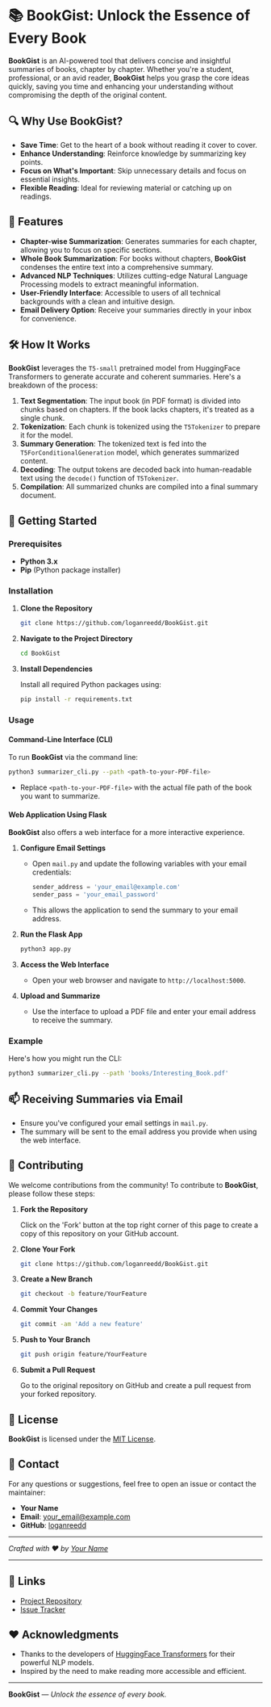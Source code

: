 # 📚 BookGist: Unlock the Essence of Every Book  

**BookGist** is an AI-powered tool that delivers concise and insightful summaries of books, chapter by chapter. Whether you're a student, professional, or an avid reader, **BookGist** helps you grasp the core ideas quickly, saving you time and enhancing your understanding without compromising the depth of the original content.  

## 🔍 Why Use BookGist?  

- **Save Time**: Get to the heart of a book without reading it cover to cover.  
- **Enhance Understanding**: Reinforce knowledge by summarizing key points.  
- **Focus on What's Important**: Skip unnecessary details and focus on essential insights.  
- **Flexible Reading**: Ideal for reviewing material or catching up on readings.  

## 🌟 Features  

- **Chapter-wise Summarization**: Generates summaries for each chapter, allowing you to focus on specific sections.  
- **Whole Book Summarization**: For books without chapters, **BookGist** condenses the entire text into a comprehensive summary.  
- **Advanced NLP Techniques**: Utilizes cutting-edge Natural Language Processing models to extract meaningful information.  
- **User-Friendly Interface**: Accessible to users of all technical backgrounds with a clean and intuitive design.  
- **Email Delivery Option**: Receive your summaries directly in your inbox for convenience.  

## 🛠️ How It Works  

**BookGist** leverages the `T5-small` pretrained model from HuggingFace Transformers to generate accurate and coherent summaries. Here's a breakdown of the process:  

1. **Text Segmentation**: The input book (in PDF format) is divided into chunks based on chapters. If the book lacks chapters, it's treated as a single chunk.  
2. **Tokenization**: Each chunk is tokenized using the `T5Tokenizer` to prepare it for the model.  
3. **Summary Generation**: The tokenized text is fed into the `T5ForConditionalGeneration` model, which generates summarized content.  
4. **Decoding**: The output tokens are decoded back into human-readable text using the `decode()` function of `T5Tokenizer`.  
5. **Compilation**: All summarized chunks are compiled into a final summary document.  

## 🚀 Getting Started  

### Prerequisites  

- **Python 3.x**  
- **Pip** (Python package installer)  

### Installation  

1. **Clone the Repository**  
  
   ```bash  
   git clone https://github.com/loganreedd/BookGist.git  
   ```  

2. **Navigate to the Project Directory**  
  
   ```bash  
   cd BookGist  
   ```  

3. **Install Dependencies**  
  
   Install all required Python packages using:  
  
   ```bash  
   pip install -r requirements.txt  
   ```  

### Usage  

#### Command-Line Interface (CLI)  

To run **BookGist** via the command line:  

```bash  
python3 summarizer_cli.py --path <path-to-your-PDF-file>  
```  

- Replace `<path-to-your-PDF-file>` with the actual file path of the book you want to summarize.  

#### Web Application Using Flask  

**BookGist** also offers a web interface for a more interactive experience.  

1. **Configure Email Settings**  
  
   - Open `mail.py` and update the following variables with your email credentials:  
  
     ```python  
     sender_address = 'your_email@example.com'  
     sender_pass = 'your_email_password'  
     ```  
  
   - This allows the application to send the summary to your email address.  

2. **Run the Flask App**  
  
   ```bash  
   python3 app.py  
   ```  

3. **Access the Web Interface**  
  
   - Open your web browser and navigate to `http://localhost:5000`.  

4. **Upload and Summarize**  
  
   - Use the interface to upload a PDF file and enter your email address to receive the summary.  

### Example  

Here's how you might run the CLI:  

```bash  
python3 summarizer_cli.py --path 'books/Interesting_Book.pdf'  
```  

## 📫 Receiving Summaries via Email  

- Ensure you've configured your email settings in `mail.py`.  
- The summary will be sent to the email address you provide when using the web interface.  

## 🤝 Contributing  

We welcome contributions from the community! To contribute to **BookGist**, please follow these steps:  

1. **Fork the Repository**  
  
   Click on the 'Fork' button at the top right corner of this page to create a copy of this repository on your GitHub account.  

2. **Clone Your Fork**  
  
   ```bash  
   git clone https://github.com/loganreedd/BookGist.git  
   ```  

3. **Create a New Branch**  
  
   ```bash  
   git checkout -b feature/YourFeature  
   ```  

4. **Commit Your Changes**  
  
   ```bash  
   git commit -am 'Add a new feature'  
   ```  

5. **Push to Your Branch**  
  
   ```bash  
   git push origin feature/YourFeature  
   ```  

6. **Submit a Pull Request**  
  
   Go to the original repository on GitHub and create a pull request from your forked repository.  

## 📄 License  

**BookGist** is licensed under the [MIT License](LICENSE).  

## 📧 Contact  

For any questions or suggestions, feel free to open an issue or contact the maintainer:  

- **Your Name**  
- **Email**: <your_email@example.com>  
- **GitHub**: [loganreedd](https://github.com/loganreedd)  

---  

*Crafted with ❤️ by [Your Name](https://github.com/loganreedd)*  

---  

## 🔗 Links  

- [Project Repository](https://github.com/loganreedd/BookGist)  
- [Issue Tracker](https://github.com/loganreedd/BookGist/issues)  

## ❤️ Acknowledgments  

- Thanks to the developers of [HuggingFace Transformers](https://github.com/huggingface/transformers) for their powerful NLP models.  
- Inspired by the need to make reading more accessible and efficient.  

---  

**BookGist** — *Unlock the essence of every book.*
